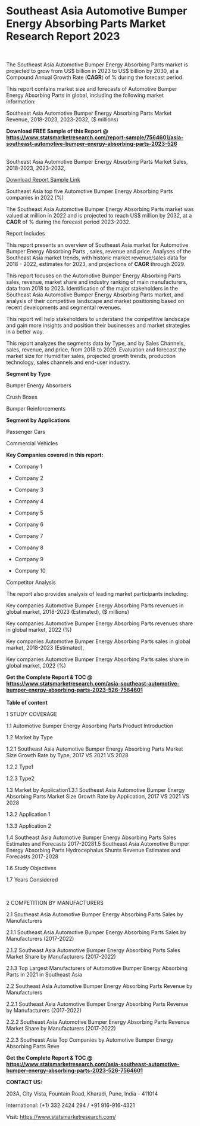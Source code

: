 <h1>Southeast Asia Automotive Bumper Energy Absorbing Parts Market Research Report 2023</h1><br/><p>The Southeast Asia Automotive Bumper Energy Absorbing Parts market is projected to grow from US$ billion in 2023 to US$ billion by 2030, at a Compound Annual Growth Rate (<strong>CAGR</strong>) of % during the forecast period.</p><p>
 
 This report contains market size and forecasts of Automotive Bumper Energy Absorbing Parts in global, including the following market information:</p><p>
 
 Southeast Asia Automotive Bumper Energy Absorbing Parts Market Revenue, 2018-2023, 2023-2032, ($ millions)</p><div><b>Download FREE Sample of this Report @ <a href="https://www.statsmarketresearch.com/download-free-sample/7564601/asia-southeast-automotive-bumper-energy-absorbing-parts-2023-526">https://www.statsmarketresearch.com/report-sample/7564601/asia-southeast-automotive-bumper-energy-absorbing-parts-2023-526</a></b></div><br><p>
 
 Southeast Asia Automotive Bumper Energy Absorbing Parts Market Sales, 2018-2023, 2023-2032,</p><p><a href="https://www.statsmarketresearch.com/download-free-sample/7564601/asia-southeast-automotive-bumper-energy-absorbing-parts-2023-526">Download Report Sample Link</a></p><p>
 
 Southeast Asia top five Automotive Bumper Energy Absorbing Parts companies in 2022 (%)</p><p>
 
 The Southeast Asia Automotive Bumper Energy Absorbing Parts market was valued at million in 2022 and is projected to reach US$ million by 2032, at a <strong>CAGR</strong> of % during the forecast period 2023-2032.</p><p>
 
 Report Includes</p><p>
 
 This report presents an overview of Southeast Asia market for Automotive Bumper Energy Absorbing Parts , sales, revenue and price. Analyses of the Southeast Asia market trends, with historic market revenue/sales data for 2018 - 2022, estimates for 2023, and projections of <strong>CAGR</strong> through 2029.</p><p>
 
 This report focuses on the Automotive Bumper Energy Absorbing Parts sales, revenue, market share and industry ranking of main manufacturers, data from 2018 to 2023. Identification of the major stakeholders in the Southeast Asia Automotive Bumper Energy Absorbing Parts market, and analysis of their competitive landscape and market positioning based on recent developments and segmental revenues.</p><p>
 
 This report will help stakeholders to understand the competitive landscape and gain more insights and position their businesses and market strategies in a better way.</p><p>
 
 This report analyzes the segments data by Type, and by Sales Channels, sales, revenue, and price, from 2018 to 2029. Evaluation and forecast the market size for Humidifier sales, projected growth trends, production technology, sales channels and end-user industry.</p><p>
 
  <strong>Segment by Type</strong></p><p>
 
 Bumper Energy Absorbers</p><p>Crush Boxes</p><p>Bumper Reinforcements</p><p>
 
 <strong> Segment <strong><strong>by Applications</strong></strong></strong></p><p>
 
 Passenger Cars</p><p>Commercial Vehicles</p><p><strong>Key Companies covered in this report:</strong></p><p>
 
 </p><ul><p></p><li>Company 1</li><p></p><li>Company 2</li><p></p><li>Company 3</li><p></p><li>Company 4</li><p></p><li>Company 5</li><p></p><li>Company 6</li><p></p><li>Company 7</li><p></p><li>Company 8</li><p></p><li>Company 9</li><p></p><li>Company 10</li><p></p></ul><p>Competitor Analysis</p><p>
 
 The report also provides analysis of leading market participants including:</p><p>
 
 Key companies Automotive Bumper Energy Absorbing Parts revenues in global market, 2018-2023 (Estimated), ($ millions)</p><p>
 
 Key companies Automotive Bumper Energy Absorbing Parts revenues share in global market, 2022 (%)</p><p>
 
 Key companies Automotive Bumper Energy Absorbing Parts sales in global market, 2018-2023 (Estimated),</p><p>
 
 Key companies Automotive Bumper Energy Absorbing Parts sales share in global market, 2022 (%)</p><div><b>Get the Complete Report & TOC @ <a href="https://www.statsmarketresearch.com/asia-southeast-automotive-bumper-energy-absorbing-parts-2023-526-7564601">https://www.statsmarketresearch.com/asia-southeast-automotive-bumper-energy-absorbing-parts-2023-526-7564601</a></b></div><br><b>Table of content</b><p>1 STUDY COVERAGE<br />
 
 1.1 Automotive Bumper Energy Absorbing Parts Product Introduction<br />
 
 1.2 Market by Type<br />
 
 1.2.1 Southeast Asia Automotive Bumper Energy Absorbing Parts Market Size Growth Rate by Type, 2017 VS 2021 VS 2028<br />
 
 1.2.2 Type1<br />
 
 1.2.3 Type2<br />
 
 1.3 Market by Application1.3.1 Southeast Asia Automotive Bumper Energy Absorbing Parts Market Size Growth Rate by Application, 2017 VS 2021 VS 2028<br />
 
 1.3.2 Application 1<br />
 
 1.3.3 Application 2<br />
 
 1.4 Southeast Asia Automotive Bumper Energy Absorbing Parts Sales Estimates and Forecasts 2017-20281.5 Southeast Asia Automotive Bumper Energy Absorbing Parts Hydrocephalus Shunts Revenue Estimates and Forecasts 2017-2028<br />
 
 1.6 Study Objectives<br />
 
 1.7 Years Considered<br />
 
 <br />
 
 2 COMPETITION BY MANUFACTURERS<br />
 
 2.1 Southeast Asia Automotive Bumper Energy Absorbing Parts Sales by Manufacturers<br />
 
 2.1.1 Southeast Asia Automotive Bumper Energy Absorbing Parts Sales by Manufacturers (2017-2022)<br />
 
 2.1.2 Southeast Asia Automotive Bumper Energy Absorbing Parts Sales Market Share by Manufacturers (2017-2022)<br />
 
 2.1.3 Top Largest Manufacturers of Automotive Bumper Energy Absorbing Parts in 2021 in Southeast Asia<br />
 
 2.2 Southeast Asia Automotive Bumper Energy Absorbing Parts Revenue by Manufacturers<br />
 
 2.2.1 Southeast Asia Automotive Bumper Energy Absorbing Parts Revenue by Manufacturers (2017-2022)<br />
 
 2.2.2 Southeast Asia Automotive Bumper Energy Absorbing Parts Revenue Market Share by Manufacturers (2017-2022)<br />
 
 2.2.3 Southeast Asia Top Companies by Automotive Bumper Energy Absorbing Parts Reve<br><div><b>Get the Complete Report & TOC @ <a href="https://www.statsmarketresearch.com/asia-southeast-automotive-bumper-energy-absorbing-parts-2023-526-7564601">https://www.statsmarketresearch.com/asia-southeast-automotive-bumper-energy-absorbing-parts-2023-526-7564601</a></b></div></p>
 
 <b>CONTACT US:</b><br>
 
 203A, City Vista, Fountain Road, Kharadi, Pune, India - 411014 <br>
 
 International: (+1) 332 2424 294 / +91 916-916-4321<br>
 
 Visit: <a href="https://www.statsmarketresearch.com/">https://www.statsmarketresearch.com/</a>
 
 <br>
